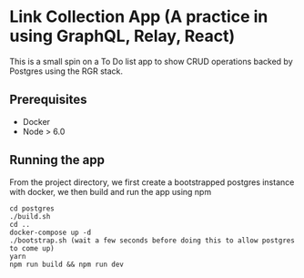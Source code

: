 # Link Collection App (A practice in using GraphQL, Relay, React) 

This is a small spin on a To Do list app to show CRUD operations backed by Postgres using the RGR stack.

## Prerequisites
- Docker
- Node > 6.0

## Running the app

From the project directory, we first create a bootstrapped postgres instance with docker, we then build and run the app using npm
```
cd postgres
./build.sh
cd ..
docker-compose up -d
./bootstrap.sh (wait a few seconds before doing this to allow postgres to come up)
yarn
npm run build && npm run dev
```
